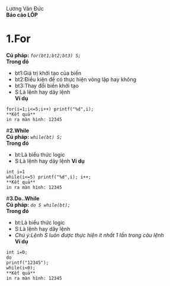 Lương Văn Đức  
**Báo cáo LÔP**  
# **1.For**  
**Cú pháp:** *`for(bt1;bt2;bt3) S;`*  
**Trong đó**    
* bt1:Giá trị khởi tạo của biến    
* bt2:Điều kiện để có thực hiện vòng lập hay không    
* bt3:Thay đổi biến khởi tạo
* S:Là lệnh hay dãy lệnh  
**Ví dụ**  
```  
for(i=1;i<=5;i++) printf("%d",i);  
**Kết quả**  
in ra màn hình: 12345  
```  
#**2.While**  
**Cú pháp:** *`while(bt) S;`*  
**Trong đó**  
* bt:Là biểu thức logic
* S:Là lệnh hay dãy lệnh
**Ví dụ**  

```  
int i=1
while(i<=5) printf("%d",i); i++;  
**Kết quả**  
in ra màn hình: 12345  
```  
#**3.Do..While**  
**Cú pháp:** *`do S while(bt);`*  
**Trong đó**  
* bt:Là biểu thức logic
* S:Là lệnh hay dãy lệnh  
* *Chú ý:Lệnh S luôn được thực hiện ít nhất 1 lần trong câu lệnh*  
**Ví dụ**  

```  
int i=0;
do  
printf("12345");
while(i<0);  
**Kết quả**  
in ra màn hình: 12345  
```  
